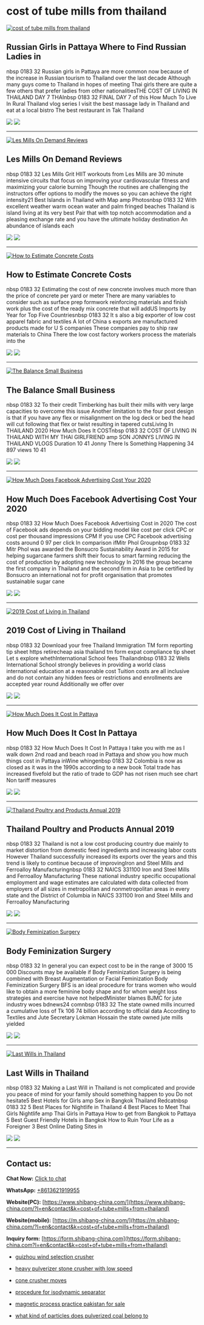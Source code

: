 # cost of tube mills from thailand

<a href="https://swt.shibang-china.com/?l=en&img&k=cost+of+tube+mills+from+thailand" target="_blank">![cost of tube mills from thailand](http://static.shibang-china.com/all-800x300/1061.jpg)</a>

## Russian Girls in Pattaya Where to Find Russian Ladies in
nbsp 0183 32 Russian girls in Pattaya are more common now because of the increase in Russian tourism to Thailand over the last decade Although many guys come to Thailand in hopes of meeting Thai girls there are quite a few others that prefer ladies from other nationalitiesTHE COST OF LIVING IN THAILAND DAY 7 THAInbsp 0183 32 FINAL DAY 7 of this How Much To Live In Rural Thailand vlog series I visit the best massage lady in Thailand and eat at a local bistro The best restaurant in Tak Thailand


<a href="https://whatsapp.shibangsoft.com/WhatsApp.php" target="_blank" title="WhatsApp">![](http://static.shibang-china.com/icon/whatsapp.png)</a> <a href="https://swt.shibang-china.com/?l=en&icon&k=cost+of+tube+mills+from+thailand" target="_blank">![](http://static.shibang-china.com/icon/chat-en.png)</a>

---

<a href="https://swt.shibang-china.com/?l=en&img&k=cost+of+tube+mills+from+thailand" target="_blank">![Les Mills On Demand Reviews](http://static.shibang-china.com/all-800x300/784.jpg)</a>

## Les Mills On Demand Reviews
nbsp 0183 32 Les Mills Grit HIIT workouts from Les Mills are 30 minute intensive circuits that focus on improving your cardiovascular fitness and maximizing your calorie burning Though the routines are challenging the instructors offer options to modify the moves so you can achieve the right intensity21 Best Islands in Thailand with Map amp Photosnbsp 0183 32 With excellent weather warm ocean water and palm fringed beaches Thailand is island living at its very best Pair that with top notch accommodation and a pleasing exchange rate and you have the ultimate holiday destination An abundance of islands each


<a href="https://whatsapp.shibangsoft.com/WhatsApp.php" target="_blank" title="WhatsApp">![](http://static.shibang-china.com/icon/whatsapp.png)</a> <a href="https://swt.shibang-china.com/?l=en&icon&k=cost+of+tube+mills+from+thailand" target="_blank">![](http://static.shibang-china.com/icon/chat-en.png)</a>

---

<a href="https://swt.shibang-china.com/?l=en&img&k=cost+of+tube+mills+from+thailand" target="_blank">![How to Estimate Concrete Costs](http://static.shibang-china.com/all-800x300/123.jpg)</a>

## How to Estimate Concrete Costs
nbsp 0183 32 Estimating the cost of new concrete involves much more than the price of concrete per yard or meter There are many variables to consider such as surface prep formwork reinforcing materials and finish work plus the cost of the ready mix concrete that will addUS Imports by Year for Top Five Countriesnbsp 0183 32 It s also a big exporter of low cost apparel fabric and textiles A lot of China s exports are manufactured products made for U S companies These companies pay to ship raw materials to China There the low cost factory workers process the materials into the


<a href="https://whatsapp.shibangsoft.com/WhatsApp.php" target="_blank" title="WhatsApp">![](http://static.shibang-china.com/icon/whatsapp.png)</a> <a href="https://swt.shibang-china.com/?l=en&icon&k=cost+of+tube+mills+from+thailand" target="_blank">![](http://static.shibang-china.com/icon/chat-en.png)</a>

---

<a href="https://swt.shibang-china.com/?l=en&img&k=cost+of+tube+mills+from+thailand" target="_blank">![The Balance Small Business](http://static.shibang-china.com/all-800x300/771.jpg)</a>

## The Balance Small Business
nbsp 0183 32 To their credit Timberking has built their mills with very large capacities to overcome this issue Another limitation to the four post design is that if you have any flex or misalignment on the log deck or bed the head will cut following that flex or twist resulting in tapered cutsLiving In THAILAND 2020 How Much Does It COSTnbsp 0183 32 COST OF LIVING IN THAILAND WITH MY THAI GIRLFRIEND amp SON JONNYS LIVING IN THAILAND VLOGS Duration 10 41 Jonny There Is Something Happening 34 897 views 10 41


<a href="https://whatsapp.shibangsoft.com/WhatsApp.php" target="_blank" title="WhatsApp">![](http://static.shibang-china.com/icon/whatsapp.png)</a> <a href="https://swt.shibang-china.com/?l=en&icon&k=cost+of+tube+mills+from+thailand" target="_blank">![](http://static.shibang-china.com/icon/chat-en.png)</a>

---

<a href="https://swt.shibang-china.com/?l=en&img&k=cost+of+tube+mills+from+thailand" target="_blank">![How Much Does Facebook Advertising Cost Your 2020](http://static.shibang-china.com/all-800x300/707.jpg)</a>

## How Much Does Facebook Advertising Cost Your 2020
nbsp 0183 32 How Much Does Facebook Advertising Cost in 2020 The cost of Facebook ads depends on your bidding model like cost per click CPC or cost per thousand impressions CPM If you use CPC Facebook advertising costs around 0 97 per click In comparison ifMitr Phol Groupnbsp 0183 32 Mitr Phol was awarded the Bonsucro Sustainability Award in 2015 for helping sugarcane farmers shift their focus to smart farming reducing the cost of production by adopting new technology In 2016 the group became the first company in Thailand and the second firm in Asia to be certified by Bonsucro an international not for profit organisation that promotes sustainable sugar cane


<a href="https://whatsapp.shibangsoft.com/WhatsApp.php" target="_blank" title="WhatsApp">![](http://static.shibang-china.com/icon/whatsapp.png)</a> <a href="https://swt.shibang-china.com/?l=en&icon&k=cost+of+tube+mills+from+thailand" target="_blank">![](http://static.shibang-china.com/icon/chat-en.png)</a>

---

<a href="https://swt.shibang-china.com/?l=en&img&k=cost+of+tube+mills+from+thailand" target="_blank">![2019 Cost of Living in Thailand](http://static.shibang-china.com/all-800x300/204.jpg)</a>

## 2019 Cost of Living in Thailand
nbsp 0183 32 Download your free Thailand Immigration TM form reporting tip sheet https retirecheap asia thailand tm form expat compliance tip sheet Let s explore whethInternational School fees Thailandnbsp 0183 32 Wells International School strongly believes in providing a world class international education at a reasonable cost Tuition costs are all inclusive and do not contain any hidden fees or restrictions and enrollments are accepted year round Additionally we offer over


<a href="https://whatsapp.shibangsoft.com/WhatsApp.php" target="_blank" title="WhatsApp">![](http://static.shibang-china.com/icon/whatsapp.png)</a> <a href="https://swt.shibang-china.com/?l=en&icon&k=cost+of+tube+mills+from+thailand" target="_blank">![](http://static.shibang-china.com/icon/chat-en.png)</a>

---

<a href="https://swt.shibang-china.com/?l=en&img&k=cost+of+tube+mills+from+thailand" target="_blank">![How Much Does It Cost In Pattaya](http://static.shibang-china.com/all-800x300/1517.jpg)</a>

## How Much Does It Cost In Pattaya
nbsp 0183 32 How Much Does It Cost In Pattaya I take you with me as I walk down 2nd road and beach road in Pattaya and show you how much things cost in Pattaya inWine whingenbsp 0183 32 Colombia is now as closed as it was in the 1990s according to a new book Total trade has increased fivefold but the ratio of trade to GDP has not risen much see chart Non tariff measures


<a href="https://whatsapp.shibangsoft.com/WhatsApp.php" target="_blank" title="WhatsApp">![](http://static.shibang-china.com/icon/whatsapp.png)</a> <a href="https://swt.shibang-china.com/?l=en&icon&k=cost+of+tube+mills+from+thailand" target="_blank">![](http://static.shibang-china.com/icon/chat-en.png)</a>

---

<a href="https://swt.shibang-china.com/?l=en&img&k=cost+of+tube+mills+from+thailand" target="_blank">![Thailand Poultry and Products Annual 2019](http://static.shibang-china.com/all-800x300/458.jpg)</a>

## Thailand Poultry and Products Annual 2019
nbsp 0183 32 Thailand is not a low cost producing country due mainly to market distortion from domestic feed ingredients and increasing labor costs However Thailand successfully increased its exports over the years and this trend is likely to continue because of improvingIron and Steel Mills and Ferroalloy Manufacturingnbsp 0183 32 NAICS 331100 Iron and Steel Mills and Ferroalloy Manufacturing These national industry specific occupational employment and wage estimates are calculated with data collected from employers of all sizes in metropolitan and nonmetropolitan areas in every state and the District of Columbia in NAICS 331100 Iron and Steel Mills and Ferroalloy Manufacturing


<a href="https://whatsapp.shibangsoft.com/WhatsApp.php" target="_blank" title="WhatsApp">![](http://static.shibang-china.com/icon/whatsapp.png)</a> <a href="https://swt.shibang-china.com/?l=en&icon&k=cost+of+tube+mills+from+thailand" target="_blank">![](http://static.shibang-china.com/icon/chat-en.png)</a>

---

<a href="https://swt.shibang-china.com/?l=en&img&k=cost+of+tube+mills+from+thailand" target="_blank">![Body Feminization Surgery](http://static.shibang-china.com/all-800x300/486.jpg)</a>

## Body Feminization Surgery
nbsp 0183 32 In general you can expect cost to be in the range of 3000 15 000 Discounts may be available if Body Feminization Surgery is being combined with Breast Augmentation or Facial Feminization Body Feminization Surgery BFS is an ideal procedure for trans women who would like to obtain a more feminine body shape and for whom weight loss strategies and exercise have not helpedMinister blames BJMC for jute industry woes bdnews24 comnbsp 0183 32 The state owned mills incurred a cumulative loss of Tk 106 74 billion according to official data According to Textiles and Jute Secretary Lokman Hossain the state owned jute mills yielded


<a href="https://whatsapp.shibangsoft.com/WhatsApp.php" target="_blank" title="WhatsApp">![](http://static.shibang-china.com/icon/whatsapp.png)</a> <a href="https://swt.shibang-china.com/?l=en&icon&k=cost+of+tube+mills+from+thailand" target="_blank">![](http://static.shibang-china.com/icon/chat-en.png)</a>

---

<a href="https://swt.shibang-china.com/?l=en&img&k=cost+of+tube+mills+from+thailand" target="_blank">![Last Wills in Thailand](http://static.shibang-china.com/all-800x300/929.jpg)</a>

## Last Wills in Thailand
nbsp 0183 32 Making a Last Will in Thailand is not complicated and provide you peace of mind for your family should something happen to you Do not hesitate5 Best Hotels for Girls amp Sex in Bangkok Thailand Redcatnbsp 0183 32 5 Best Places for Nightlife in Thailand 4 Best Places to Meet Thai Girls Nightlife amp Thai Girls in Pattaya How to get from Bangkok to Pattaya 5 Best Guest Friendly Hotels in Bangkok How to Ruin Your Life as a Foreigner 3 Best Online Dating Sites in


<a href="https://whatsapp.shibangsoft.com/WhatsApp.php" target="_blank" title="WhatsApp">![](http://static.shibang-china.com/icon/whatsapp.png)</a> <a href="https://swt.shibang-china.com/?l=en&icon&k=cost+of+tube+mills+from+thailand" target="_blank">![](http://static.shibang-china.com/icon/chat-en.png)</a>

---
## Contact us:

**Chat Now:** [Click to chat](https://swt.shibang-china.com?l=en&contact&k=cost+of+tube+mills+from+thailand)

**WhatsApp:**  [+8613621919955](https://whatsapp.shibangsoft.com/WhatsApp.php)

**Website(PC):** [https://www.shibang-china.com/](https://www.shibang-china.com/?l=en&contact&k=cost+of+tube+mills+from+thailand)

**Website(mobile):** [https://m.shibang-china.com/](https://m.shibang-china.com/?l=en&contact&k=cost+of+tube+mills+from+thailand)

**Inquiry form:** [https://form.shibang-china.com](https://form.shibang-china.com?l=en&contact&k=cost+of+tube+mills+from+thailand)

* [guizhou wind selection crusher](../168/guizhou%20wind%20selection%20crusher.md)

* [heavy pulverizer stone crusher with low speed](../169/heavy%20pulverizer%20stone%20crusher%20with%20low%20speed.md)

* [cone crusher moves](../169/cone%20crusher%20moves.md)

* [procedure for isodynamic separator](../164/procedure%20for%20isodynamic%20separator.md)

* [magnetic process practice pakistan for sale](../164/magnetic%20process%20practice%20pakistan%20for%20sale.md)

* [what kind of particles does pulverized coal belong to](../161/what%20kind%20of%20particles%20does%20pulverized%20coal%20belong%20to.md)